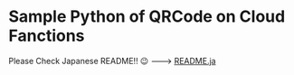 # Sample Python of QRCode on Cloud Fanctions 

Please Check Japanese README!! :wink:  ---> [README.ja](README.ja.md)
